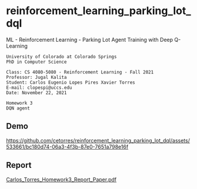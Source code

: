 # reinforcement_learning_parking_lot_dql
ML - Reinforcement Learning - Parking Lot Agent Training with Deep Q-Learning

```
University of Colorado at Colorado Springs
PhD in Computer Science

Class: CS 4080-5080 - Reinforcement Learning - Fall 2021
Professor: Jugal Kalita
Student: Carlos Eugenio Lopes Pires Xavier Torres
E-mail: clopespi@uccs.edu
Date: November 22, 2021

Homework 3
DQN agent
```

## Demo

https://github.com/cetorres/reinforcement_learning_parking_lot_dql/assets/533661/bc180d74-06a3-4f3b-87e0-7651a798e16f

## Report

[Carlos_Torres_Homework3_Report_Paper.pdf](Carlos_Torres_Homework3_Report_Paper.pdf)
